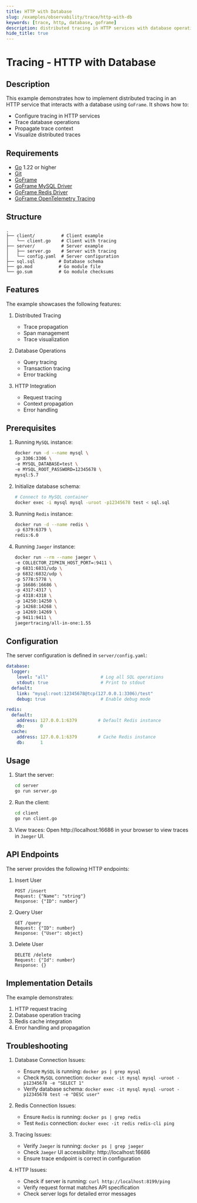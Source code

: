 ```yaml
---
title: HTTP with Database
slug: /examples/observability/trace/http-with-db
keywords: [trace, http, database, goframe]
description: distributed tracing in HTTP services with database operations using GoFrame
hide_title: true
---
```


# Tracing - HTTP with Database

## Description

This example demonstrates how to implement distributed tracing in an HTTP service that interacts with a database using `GoFrame`. It shows how to:
- Configure tracing in HTTP services
- Trace database operations
- Propagate trace context
- Visualize distributed traces

## Requirements

- [Go](https://golang.org/dl/) 1.22 or higher
- [Git](https://git-scm.com/downloads)
- [GoFrame](https://goframe.org)
- [GoFrame MySQL Driver](https://github.com/gogf/gf/tree/master/contrib/drivers/mysql)
- [GoFrame Redis Driver](https://github.com/gogf/gf/tree/master/contrib/nosql/redis)
- [GoFrame OpenTelemetry Tracing](https://github.com/gogf/gf/tree/master/contrib/trace/otlphttp)

## Structure

```text
.
├── client/          # Client example
│   └── client.go    # Client with tracing
├── server/          # Server example
│   ├── server.go    # Server with tracing
│   └── config.yaml  # Server configuration
├── sql.sql         # Database schema
├── go.mod          # Go module file
└── go.sum          # Go module checksums
```

## Features

The example showcases the following features:
1. Distributed Tracing
   - Trace propagation
   - Span management
   - Trace visualization

2. Database Operations
   - Query tracing
   - Transaction tracing
   - Error tracking

3. HTTP Integration
   - Request tracing
   - Context propagation
   - Error handling

## Prerequisites

1. Running `MySQL` instance:
   ```bash
   docker run -d --name mysql \
   -p 3306:3306 \
   -e MYSQL_DATABASE=test \
   -e MYSQL_ROOT_PASSWORD=12345678 \
   mysql:5.7
   ```

2. Initialize database schema:
   ```bash
   # Connect to MySQL container
   docker exec -i mysql mysql -uroot -p12345678 test < sql.sql
   ```

3. Running `Redis` instance:
   ```bash
   docker run -d --name redis \
   -p 6379:6379 \
   redis:6.0
   ```

4. Running `Jaeger` instance:
   ```bash
   docker run --rm --name jaeger \
   -e COLLECTOR_ZIPKIN_HOST_PORT=:9411 \
   -p 6831:6831/udp \
   -p 6832:6832/udp \
   -p 5778:5778 \
   -p 16686:16686 \
   -p 4317:4317 \
   -p 4318:4318 \
   -p 14250:14250 \
   -p 14268:14268 \
   -p 14269:14269 \
   -p 9411:9411 \
   jaegertracing/all-in-one:1.55
   ```

## Configuration

The server configuration is defined in `server/config.yaml`:

```yaml
database:
  logger:
    level: "all"                    # Log all SQL operations
    stdout: true                    # Print to stdout
  default:
    link: "mysql:root:12345678@tcp(127.0.0.1:3306)/test"
    debug: true                     # Enable debug mode

redis:
  default:
    address: 127.0.0.1:6379        # Default Redis instance
    db:      0
  cache:
    address: 127.0.0.1:6379        # Cache Redis instance
    db:      1
```

## Usage

1. Start the server:
   ```bash
   cd server
   go run server.go
   ```

2. Run the client:
   ```bash
   cd client
   go run client.go
   ```

3. View traces:
   Open http://localhost:16686 in your browser to view traces in `Jaeger` UI.

## API Endpoints

The server provides the following HTTP endpoints:

1. Insert User
   ```text
   POST /insert
   Request: {"Name": "string"}
   Response: {"ID": number}
   ```

2. Query User
   ```text
   GET /query
   Request: {"ID": number}
   Response: {"User": object}
   ```

3. Delete User
   ```text
   DELETE /delete
   Request: {"Id": number}
   Response: {}
   ```

## Implementation Details

The example demonstrates:
1. HTTP request tracing
2. Database operation tracing
3. Redis cache integration
4. Error handling and propagation

## Troubleshooting

1. Database Connection Issues:
   - Ensure `MySQL` is running: `docker ps | grep mysql`
   - Check `MySQL` connection: `docker exec -it mysql mysql -uroot -p12345678 -e "SELECT 1"`
   - Verify database schema: `docker exec -it mysql mysql -uroot -p12345678 test -e "DESC user"`

2. Redis Connection Issues:
   - Ensure `Redis` is running: `docker ps | grep redis`
   - Test `Redis` connection: `docker exec -it redis redis-cli ping`

3. Tracing Issues:
   - Verify `Jaeger` is running: `docker ps | grep jaeger`
   - Check `Jaeger` UI accessibility: http://localhost:16686
   - Ensure trace endpoint is correct in configuration

4. HTTP Issues:
   - Check if server is running: `curl http://localhost:8199/ping`
   - Verify request format matches API specification
   - Check server logs for detailed error messages
